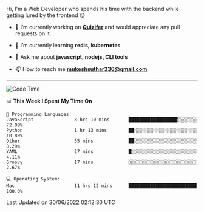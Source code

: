 Hi, I'm a Web Developer who spends his time with the backend while getting lured by the frontend 😜

- 🔭 I’m currently working on **[Quizifer](https://github.com/SutharMukesh/Quizifer/)** and would appreciate any pull requests on it.

- 🌱 I’m currently learning **redis, kubernetes**

- 💬 Ask me about **javascript, nodejs, CLI tools**

- 📫 How to reach me **mukeshsuthar336@gmail.com**

---
<!--START_SECTION:waka-->
![Code Time](http://img.shields.io/badge/Code%20Time-0%20secs-blue)

📊 **This Week I Spent My Time On** 

```text
💬 Programming Languages: 
JavaScript               8 hrs 10 mins       ██████████████████░░░░░░░   72.89% 
Python                   1 hr 13 mins        ██░░░░░░░░░░░░░░░░░░░░░░░   10.89% 
Other                    55 mins             ██░░░░░░░░░░░░░░░░░░░░░░░   8.29% 
YAML                     27 mins             █░░░░░░░░░░░░░░░░░░░░░░░░   4.11% 
Groovy                   17 mins             ░░░░░░░░░░░░░░░░░░░░░░░░░   2.67%

💻 Operating System: 
Mac                      11 hrs 12 mins      █████████████████████████   100.0%

```


 Last Updated on 30/06/2022 02:12:30 UTC
<!--END_SECTION:waka-->
